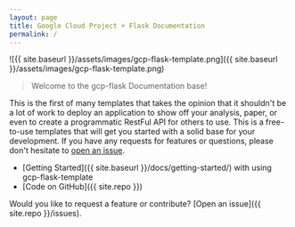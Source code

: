 ```yaml
---
layout: page
title: Google Cloud Project + Flask Documentation
permalink: /
---
```


![{{ site.baseurl }}/assets/images/gcp-flask-template.png]({{ site.baseurl }}/assets/images/gcp-flask-template.png)

> Welcome to the gcp-flask Documentation base!

This is the first of many templates that takes the opinion that it shouldn't be a lot
of work to deploy an application to show off your analysis, paper, or even to
create a programmatic RestFul API for others to use. This is a free-to-use templates that will get you started with a solid base for your development.
If you have any requests for features or questions, please don't hesitate
to [open an issue](https://github.com/rse-ops/gcp-flask-template/issues).

 - [Getting Started]({{ site.baseurl }}/docs/getting-started/) with using gcp-flask-template
 - [Code on GitHub]({{ site.repo }})

Would you like to request a feature or contribute? [Open an issue]({{ site.repo }}/issues).
